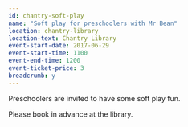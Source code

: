 ```yaml
---
id: chantry-soft-play
name: "Soft play for preschoolers with Mr Bean"
location: chantry-library
location-text: Chantry Library
event-start-date: 2017-06-29
event-start-time: 1100
event-end-time: 1200
event-ticket-price: 3
breadcrumb: y
---
```


Preschoolers are invited to have some soft play fun.

Please book in advance at the library.
